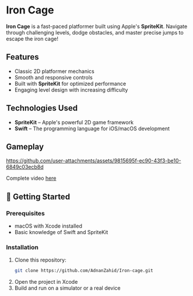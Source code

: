 # Iron Cage  

**Iron Cage** is a fast-paced platformer built using Apple's **SpriteKit**. Navigate through challenging levels, dodge obstacles, and master precise jumps to escape the iron cage!  

## Features  
- Classic 2D platformer mechanics  
- Smooth and responsive controls  
- Built with **SpriteKit** for optimized performance  
- Engaging level design with increasing difficulty  

## Technologies Used  
- **SpriteKit** – Apple's powerful 2D game framework  
- **Swift** – The programming language for iOS/macOS development  

## Gameplay

https://github.com/user-attachments/assets/9815695f-ec90-43f3-be10-6849c03ecb8d

Complete video [here](https://drive.google.com/file/d/0B1WarJ94rfQcYkJZUUpiTndGbm8/view?usp=sharing&resourcekey=0-yO2TOUmadxcxvEmiitoKjQ)

## 🚀 Getting Started  

### Prerequisites  
- macOS with Xcode installed  
- Basic knowledge of Swift and SpriteKit  

### Installation  
1. Clone this repository:  
   ```sh
   git clone https://github.com/AdnanZahid/Iron-cage.git
2. Open the project in Xcode
3. Build and run on a simulator or a real device
